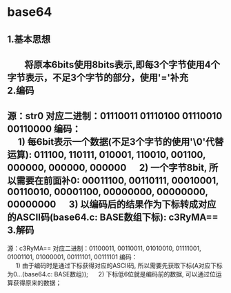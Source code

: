 base64
=========
1.基本思想
---------
&nbsp; &nbsp; &nbsp; &nbsp; 将原本6bits使用8bits表示,即每3个字节使用4个字节表示，不足3个字节的部分，使用'='补充  
2.编码
---------
源：str0
对应二进制：01110011 01110100 01110010 00110000
编码：  
&nbsp; &nbsp; &nbsp;1) 每6bit表示一个数据(不足3个字节的使用'\0'代替运算): 011100, 110111, 010001, 110010, 001100, 000000, 000000, 000000
&nbsp; &nbsp; &nbsp;2) 一个字节8bit, 所以需要在前面补0: 00011100, 00110111, 00010001, 00110010, 00001100, 00000000, 00000000, 00000000
&nbsp; &nbsp; &nbsp;3) 以编码后的结果作为下标转成对应的ASCII码(base64.c: BASE数组下标): c3RyMA==
3.解码
---------
源：c3RyMA==
对应二进制：01100011, 00110011, 01010010, 01111001, 01001101, 01000001, 00111101, 00111101
编码：  
&nbsp; &nbsp; &nbsp;1) 由于编码时是通过下标获得对应的ASCII码, 所以需要先获取下标(A对应下标为0...(base64.c: BASE数组)); 
&nbsp; &nbsp; &nbsp;2) 下标低6位就是编码前的数据, 可以通过位运算获得原来的数据；
